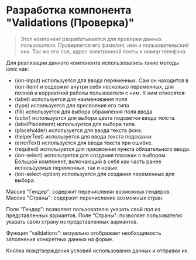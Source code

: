 # Разработка компонента "Validations (Проверка)"

>Этот компонент разрабатывается для проверки данных пользователя. Проверяется его фамилия, имя и пользовательский ник. Так же его пол, адрес электронной почты и номер телефона. 

Для реализации данного компонента использовались такие методы ionic как:
- (ion-input) используется для ввода переменных. Сам он находится в (ion-item)  и содержит внутри себя несколько переменных, для полной и корректной работы пользователя с ним. К ним относятся: 
- (label) используется для наименования поля
- (type) используется для присвоения его типа
- (fill) используется для выбора обрамления поля ввода
- (color) используется для выбора цвета подсветки ввода текста.
- (labelPlacement) используется для  выбора типа.
- (placeholder) используется для ввода текста фона.
- (helperText) используется для  ввода текста подсказки.
- (errorText) используется для ввода текста при ошибке.
- (required) используется для присвоения пункта обязательного ввода.
- (ion-select) используется для создания плаэжки с выбором. Большой компонент, включающий в себя как часть ранее используемых переменных, так и новые.
- (ion-select-option) используется для создания переменных для выбора. 

Массив "Гендер":
    содержит перечисленяи возможных гендеров.
Массив "Страны":
    содержит перечисление возможных стран. 

Поле "Гендер":
    позволяет пользователю указать свой пол из представленных вариантов.
Поле "Страны":
    позволяет пользователю указать свою страну из представленных вариантов. 

Функция "validations":
    визуально отображает необходимость заполнения конкретных данных на форме.

Кнопка пождтверждения условий использования данных и отправки их.

